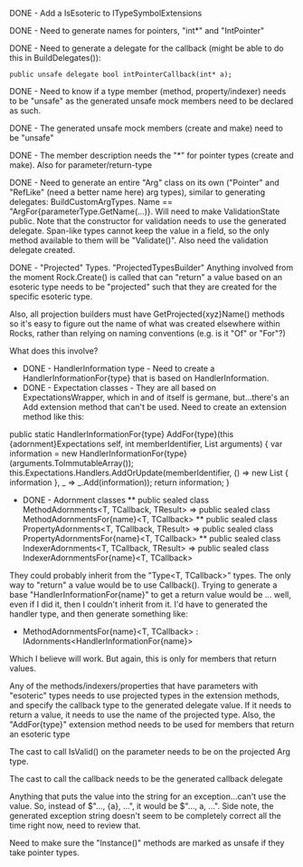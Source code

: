 DONE - Add a IsEsoteric to ITypeSymbolExtensions


DONE - Need to generate names for pointers, "int*" and "IntPointer"


DONE - Need to generate a delegate for the callback (might be able to do this in BuildDelegates()):

	public unsafe delegate bool intPointerCallback(int* a);


DONE - Need to know if a type member (method, property/indexer) needs to be "unsafe" as the generated unsafe mock members need to be declared as such.


DONE - The generated unsafe mock members (create and make) need to be "unsafe"


DONE - The member description needs the "*" for pointer types (create and make). Also for parameter/return-type


DONE - Need to generate an entire "Arg" class on its own ("Pointer" and "RefLike" (need a better name here) arg types), similar to generating delegates: BuildCustomArgTypes. Name == "ArgFor{parameterType.GetName(...)}. Will need to make ValidationState public. Note that the constructor for validation needs to use the generated delegate. Span-like types cannot keep the value in a field, so the only method available to them will be "Validate()". Also need the validation delegate created.


DONE - "Projected" Types. "ProjectedTypesBuilder" Anything involved from the moment Rock.Create() is called that can "return" a value based on an esoteric type needs to be "projected" such that they are created for the specific esoteric type.

Also, all projection builders must have GetProjected{xyz}Name() methods so it's easy to figure out the name of what was created elsewhere within Rocks, rather than relying on naming conventions (e.g. is it "Of" or "For"?)

What does this involve?

* DONE - HandlerInformation type - Need to create a HandlerInformationFor{type} that is based on HandlerInformation.
* DONE - Expectation classes - They are all based on ExpectationsWrapper<T>, which in and of itself is germane, but...there's an Add<TReturn> extension method that can't be used. Need to create an extension method like this:

public static HandlerInformationFor{type} AddFor{type}(this {adornment}Expectations<T> self, int memberIdentifier, List<Arg> arguments)
{
	var information = new HandlerInformationFor{type}(arguments.ToImmutableArray());
	this.Expectations.Handlers.AddOrUpdate(memberIdentifier,
		() => new List<HandlerInformation> { information }, _ => _.Add(information));
	return information;
}

* DONE - Adornment classes
** public sealed class MethodAdornments<T, TCallback, TResult> => public sealed class MethodAdornmentsFor{name}<T, TCallback>
** public sealed class PropertyAdornments<T, TCallback, TResult> => public sealed class PropertyAdornmentsFor{name}<T, TCallback>
** public sealed class IndexerAdornments<T, TCallback, TResult> => public sealed class IndexerAdornmentsFor{name}<T, TCallback>

They could probably inherit from the "Type<T, TCallback>" types. The only way to "return" a value would be to use Callback(). Trying to generate a base "HandlerInformationFor{name}" to get a return value would be ... well, even if I did it, then I couldn't inherit from it. I'd have to generated the handler type, and then generate something like:

* MethodAdornmentsFor{name}<T, TCallback> : IAdornments<HandlerInformationFor{name}>

Which I believe will work. But again, this is only for members that return values.


Any of the methods/indexers/properties that have parameters with "esoteric" types needs to use projected types in the extension methods, and specify the callback type to the generated delegate value. If it needs to return a value, it needs to use the name of the projected type. Also, the "AddFor{type}" extension method needs to be used for members that return an esoteric type


The cast to call IsValid() on the parameter needs to be on the projected Arg type.


The cast to call the callback needs to be the generated callback delegate


Anything that puts the value into the string for an exception...can't use the value. So, instead of $"..., {a}, ...", it would be $"..., a, ...". Side note, the generated exception string doesn't seem to be completely correct all the time right now, need to review that.


Need to make sure the "Instance()" methods are marked as unsafe if they take pointer types.
